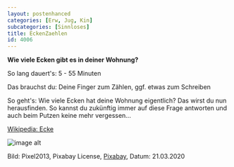 ```yaml
---
layout: postenhanced
categories: [Erw, Jug, Kin]
subcategories: [Sinnloses]
title: EckenZaehlen
id: 4006
---
```

**Wie viele Ecken gibt es in deiner Wohnung?**

So lang dauert's: 5 - 55 Minuten 

Das brauchst du: Deine Finger zum Zählen, ggf. etwas zum Schreiben

So geht's: Wie viele Ecken hat deine Wohnung eigentlich? Das wirst du nun herausfinden. So kannst du zukünftig immer auf diese Frage antworten und auch beim Putzen keine mehr vergessen...

[Wikipedia: Ecke](https://de.wikipedia.org/wiki/Ecke)

![image alt](https://cdn.pixabay.com/photo/2018/06/12/20/17/football-3471402_1280.jpg)

Bild: Pixel2013, Pixabay License, [Pixabay](https://pixabay.com/photos/football-soccer-corner-ball-sport-3471402/), Datum: 21.03.2020

